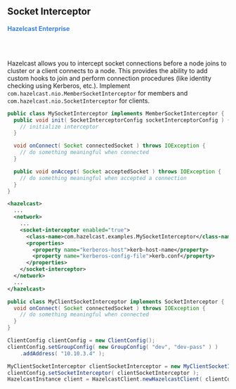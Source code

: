 


## Socket Interceptor

<font color="#3981DB">**Hazelcast Enterprise**</font>

<br></br>



Hazelcast allows you to intercept socket connections before a node joins to cluster or a client connects to a node. This provides the ability to add custom hooks to join and perform connection procedures (like identity checking using Kerberos, etc.). Implement `com.hazelcast.nio.MemberSocketInterceptor` for members and `com.hazelcast.nio.SocketInterceptor` for clients.

```java
public class MySocketInterceptor implements MemberSocketInterceptor {
  public void init( SocketInterceptorConfig socketInterceptorConfig ) {
    // initialize interceptor
  }

  void onConnect( Socket connectedSocket ) throws IOException {
    // do something meaningful when connected
  }

  public void onAccept( Socket acceptedSocket ) throws IOException {
    // do something meaningful when accepted a connection
  }
}
```

```xml
<hazelcast>
  ...
  <network>
    ...
    <socket-interceptor enabled="true">
      <class-name>com.hazelcast.examples.MySocketInterceptor</class-name>
      <properties>
        <property name="kerberos-host">kerb-host-name</property>
        <property name="kerberos-config-file">kerb.conf</property>
      </properties>
    </socket-interceptor>
  </network>
  ...
</hazelcast>
```

```java
public class MyClientSocketInterceptor implements SocketInterceptor {
  void onConnect( Socket connectedSocket ) throws IOException {
    // do something meaningful when connected
  }
}

ClientConfig clientConfig = new ClientConfig();
clientConfig.setGroupConfig( new GroupConfig( "dev", "dev-pass" ) )
    .addAddress( "10.10.3.4" );

MyClientSocketInterceptor clientSocketInterceptor = new MyClientSocketInterceptor();
clientConfig.setSocketInterceptor( clientSocketInterceptor );
HazelcastInstance client = HazelcastClient.newHazelcastClient( clientConfig );
```


